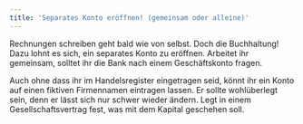 ```yaml
---
title: 'Separates Konto eröffnen! (gemeinsam oder alleine)'
---
```


Rechnungen schreiben geht bald wie von selbst. Doch die Buchhaltung! Dazu lohnt es sich, ein separates Konto zu eröffnen. Arbeitet ihr gemeinsam, solltet ihr die Bank nach einem Geschäftskonto fragen.

Auch ohne dass ihr im Handelsregister eingetragen seid, könnt ihr ein Konto auf einen fiktiven Firmennamen eintragen lassen. Er sollte wohlüberlegt sein, denn er lässt sich nur schwer wieder ändern. Legt in einem Gesellschaftsvertrag fest, was mit dem Kapital geschehen soll.
